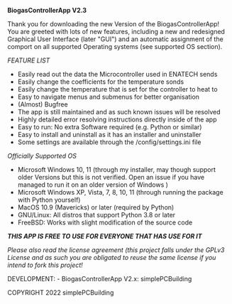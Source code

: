 		
				
**BiogasControllerApp V2.3**
				
		
		
Thank you for downloading the new Version of the BiogasControllerApp! You are greeted with 
lots of new features, including a new and redesigned Graphical User Interface (later "GUI")
and an automatic assignment of the comport on all supported Operating systems (see supported OS section). 
	
	
	
*FEATURE LIST*
- Easily read out the data the Microcontroller used in ENATECH sends
- Easily change the coefficients for the temperature sonds
- Easily change the temperature that is set for the controller to heat to
- Easy to navigate menus and submenus for better organisation
- (Almost) Bugfree
- The app is still maintained and as such known issues will be resolved
- Highly detailed error resolving instructions directly inside of the app
- Easy to run: No extra Software required (e.g. Python or similar)
- Easy to install and uninstall as it has an installer and uninstaller
- Some settings are available through the /config/settings.ini file
	
	

*Officially Supported OS*
- Microsoft Windows 10, 11 (through my installer, may though support older Versions but this is not verified. Open an issue if you have managed to run it on an older version of Windows )
- Microsoft Windows XP, Vista, 7, 8, 10, 11 (through running the package with Python yourself)
- MacOS 10.9 (Mavericks) or later (required by Python)
- GNU/Linux: All distros that support Python 3.8 or later
- FreeBSD: Works with slight modification of the source code

		

***THIS APP IS FREE TO USE FOR EVERYONE THAT HAS USE FOR IT***

*Please also read the license agreement (this project falls under the GPLv3 License and as such
you are obligated to reuse the same license if you intend to fork this project!*
			


DEVELOPMENT:
	- BiogasControllerApp V2.x: simplePCBuilding
	

	
 COPYRIGHT 2022 simplePCBuilding


	
		

